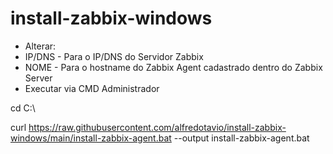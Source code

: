 # install-zabbix-windows
- Alterar:
- IP/DNS - Para o IP/DNS do Servidor Zabbix
- NOME - Para o hostname do Zabbix Agent cadastrado dentro do Zabbix Server
- Executar via CMD Administrador

cd C:\

curl https://raw.githubusercontent.com/alfredotavio/install-zabbix-windows/main/install-zabbix-agent.bat --output install-zabbix-agent.bat
